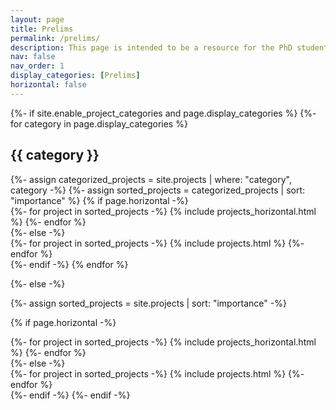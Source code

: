 ```yaml
---
layout: page
title: Prelims
permalink: /prelims/
description: This page is intended to be a resource for the PhD students at UConn taking the algebra, complex analysis, and/or geometry and topology prelim.  
nav: false
nav_order: 1
display_categories: [Prelims]
horizontal: false
---
```


<!-- pages/projects.md -->
<div class="projects">
{%- if site.enable_project_categories and page.display_categories %}
  <!-- Display categorized projects -->
  {%- for category in page.display_categories %}
  <h2 class="category">{{ category }}</h2>
  {%- assign categorized_projects = site.projects | where: "category", category -%}
  {%- assign sorted_projects = categorized_projects | sort: "importance" %}
  <!-- Generate cards for each project -->
  {% if page.horizontal -%}
  <div class="container">
    <div class="row row-cols-2">
    {%- for project in sorted_projects -%}
      {% include projects_horizontal.html %}
    {%- endfor %}
    </div>
  </div>
  {%- else -%}
  <div class="grid">
    {%- for project in sorted_projects -%}
      {% include projects.html %}
    {%- endfor %}
  </div>
  {%- endif -%}
  {% endfor %}

{%- else -%}
<!-- Display projects without categories -->
  {%- assign sorted_projects = site.projects | sort: "importance" -%}
  <!-- Generate cards for each project -->
  {% if page.horizontal -%}
  <div class="container">
    <div class="row row-cols-2">
    {%- for project in sorted_projects -%}
      {% include projects_horizontal.html %}
    {%- endfor %}
    </div>
  </div>
  {%- else -%}
  <div class="grid">
    {%- for project in sorted_projects -%}
      {% include projects.html %}
    {%- endfor %}
  </div>
  {%- endif -%}
{%- endif -%}
</div>

